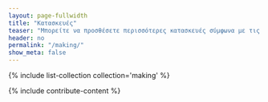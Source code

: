 ```yaml
---
layout: page-fullwidth
title: "Κατασκευές"
teaser: "Μπορείτε να προσθέσετε περισσότερες κατασκευές σύμφωνα με τις οδηγίες στο τέλος της σελίδας"
header: no
permalink: "/making/"
show_meta: false
---
```


{% include list-collection collection='making' %}

{% include contribute-content %}
